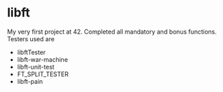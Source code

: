 # libft

My very first project at 42. Completed all mandatory and bonus functions.
Testers used are
- libftTester
- libft-war-machine
- libft-unit-test
- FT_SPLIT_TESTER
- libft-pain
